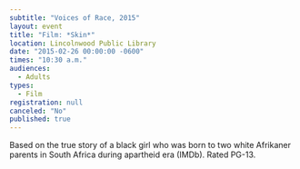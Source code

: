 ```yaml
---
subtitle: "Voices of Race, 2015"
layout: event
title: "Film: *Skin*"
location: Lincolnwood Public Library
date: "2015-02-26 00:00:00 -0600"
times: "10:30 a.m."
audiences: 
  - Adults
types: 
  - Film
registration: null
canceled: "No"
published: true
---
```


Based on the true story of a black girl who was born to two white Afrikaner parents in South Africa during apartheid era (IMDb). Rated PG-13.
